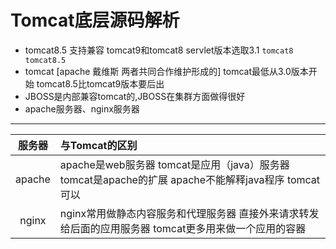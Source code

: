 # Tomcat底层源码解析

- tomcat8.5 支持兼容 tomcat9和tomcat8 servlet版本选取3.1 `tomcat8 tomcat8.5`
- tomcat [apache 戴维斯 两者共同合作维护形成的] tomcat最低从3.0版本开始 tomcat8.5比tomcat9版本要后出
- JBOSS是内部兼容tomcat的,JBOSS在集群方面做得很好
- apache服务器、nginx服务器

------

| 服务器 | 与Tomcat的区别 |
| :---: | :--- |
| apache | apache是web服务器 tomcat是应用（java）服务器 tomcat是apache的扩展 apache不能解释java程序 tomcat可以 |
| nginx | nginx常用做静态内容服务和代理服务器 直接外来请求转发给后面的应用服务器 tomcat更多用来做一个应用的容器 |


